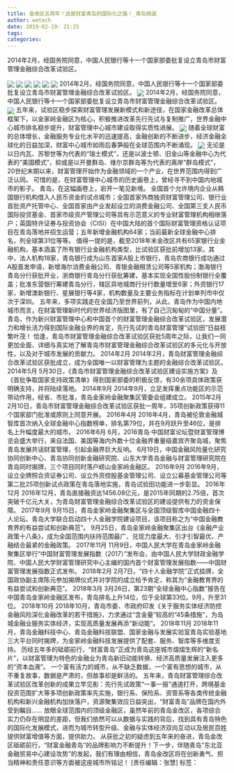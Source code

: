```yaml
---
title: 金改区五周年！这是财富青岛的国际化之路！_青岛频道
author: wetech
date: 2019-02-19- 21:25
tags: 
categories: 
---
```

2014年2月，经国务院同意，中国人民银行等十一个国家部委批复设立青岛市财富管理金融综合改革试验区。
<!-- more -->
                
<img align="center" border="0" src="http://p2.ifengimg.com/a/2019_08/9ae4f5e546cf862_size66_w900_h500.jpg" />
                
<img align="center" border="0" src="http://p3.ifengimg.com/a/2019_08/f2d231690eb9111_size173_w500_h333.jpg" />
                
<img align="center" border="0" src="http://p1.ifengimg.com/a/2019_08/c19de76e4f16029_size144_w500_h334.jpg" />
            
<img align="center" border="0" src="http://p1.ifengimg.com/a/2019_08/66576d26eb283de_size71_w500_h138.jpg" />
<img align="center" border="0" src="http://p2.ifengimg.com/a/2019_08/1d1cd1792527aa1_size118_w500_h350.jpg" />
<img align="center" border="0" src="http://p1.ifengimg.com/a/2019_08/5cc47cfd67c58ef_size146_w500_h338.jpg" />
2014年2月，经国务院同意，中国人民银行等十一个国家部委批复设立青岛市财富管理金融综合改革试验区。
<img align="center" border="0" src="http://p3.ifengimg.com/a/2019_08/7292f625dcd273f_size60_w500_h281.jpg" />
2014年2月，经国务院同意，中国人民银行等十一个国家部委批复设立青岛市财富管理金融综合改革试验区。
<img align="center" border="0" src="http://p0.ifengimg.com/a/2019_08/4a28aa82e14e393_size135_w500_h281.jpg" />
五年来，试验区稳步探索财富管理发展新模式和新途径，在国家金融改革总体框架下，以金家岭金融区为核心，积极推进改革先行先试与复制推广，世界金融中心城市排名稳步提升，财富管理中心城市建设取得实质性进展。
<img align="center" border="0" src="http://p3.ifengimg.com/a/2019_08/aafe2b9cdf72aee_size119_w500_h280.jpg" />
随着全球财富的总体增长，金融服务专业化水平的迅速提高，金融创新的不断进步，经济金融全球化的日益加深，财富中心城市如雨后春笋般在全球范围内不断涌现。
<img align="center" border="0" src="http://p2.ifengimg.com/a/2016/0810/204c433878d5cf9size1_w16_h16.png" />
无论是以日内瓦、苏黎世等为代表的“瑞士模式”，还是以波士顿、旧金山等金融中心为代表的“美国模式”，抑或是以开曼群岛、维尔京群岛等为代表的离岸“群岛模式”，20世纪末期以来，财富管理开始作为金融领域的一个产业，在世界范围内得到广泛认同。
可惜的是，在财富管理中心城市的历史画卷上，曾经寻不到中国内地城市的影子。
青岛，在这幅画卷上，宕开一笔见新境。
全国首个允许境内企业从韩国银行机构借入人民币资金的试点城市；全国首家外商独资财富管理公司、银行业首批资产托管中心、全国首家由产业发起设立的消费金融公司、全国第三支人民币国际投贷基金、首家市级资产管理公司等具有示范意义的专业财富管理机构相继落户；英国特许证券与投资协会（CISI）在中国大陆的首个国际财富管理资格认证项目在青岛落地并招生运营；五年新增金融机构64家；当前最新全球金融中心排名，列全球第31位等等。
值得一提的是，截至2018年末金改区共有65家银行业金融机构，基本涵盖了所有银行业金融机构类型，比试验区获批前增加13家。其中，法人机构18家，青岛银行成为山东首家A股上市银行，青岛农商银行成功通过A股首发申请，新增海尔消费金融公司、青银金融租赁公司等5家机构；渤海银行青岛分行获批开业，浙商银行青岛分行获批筹建，基本实现全国性股份制银行全覆盖；批准东营银行筹建青岛分行，辖区异地城商行分行数量增至6家；外资银行17家，新增澳新银行、星展银行等4家，机构数量及主要业务指标在计划单列市中仅次于深圳。
五年来，多项实践走在全国乃至世界前列，从此，青岛作为中国内地城市而言，在财富管理新时代的世界经济版图里，有了自己沉甸甸的“中国分量”。
青岛，作为新兴财富管理中心和中国首个的财富管理金融综合改革试验区，发展潜力和增长活力得到国际金融业界的肯定，先行先试的青岛财富管理“试验田”日益枝繁叶茂！
恰逢，青岛市财富管理金融综合改革试验区获批5周年之际，让我们一同更加全面、详细与真实地了解青岛市财富管理金融综合改革试验区的多元化与开放性，以及对于城市发展的贡献力。
2014年2月
2014年2月，青岛财富管理金融综合改革试验区获批成立，成为全国唯一以财富管理为主题的金融综合改革试验区。
2014年5月
5月30日，《青岛市财富管理金融综合改革试验区建设实施方案》及《首批争取国家支持政策清单》得到国家部委的积极反馈，有30余项具体政策获明确支持，并将陆续落地。
2014年9月
2014年9月，立足发挥重点功能区的示范带动作用，经省、市批准，青岛金家岭金融聚集区管委会组建成立。
2015年2月
2月10日，青岛市财富管理金融综合改革试验区获批一周年，35项创新政策获得11个国家部门批准或原则上同意开展。
2016年4月
2016年4月，青岛被伦敦金融城智库首次纳入全球金融中心指数榜单，排名第79位，并在9月跃升至46位，是排名上升幅度最大的城市。
2016年6月
6月，2016青岛·中国财富论坛暨财富管理博览会盛大举行，来自法国、美国等海内外数十位金融界重量级嘉宾齐聚岛城，聚焦青岛发展共话财富管理，引起金融界巨大反响。
6月19日，中国金融风险量化研究协同创新中心、青岛协同创新金融研究院、山东大学青岛金融与财富管理研究院在青岛同时揭牌，三个项目同时落户崂山金家岭金融区。
2016年9月
2016年9月，设立全牌照合资证券公司、设立外资控股基金管理公司、设立公募基金管理公司等第二批25项创新试点政策在青岛落地实施，青岛试验田功能进一步彰显。
2016年12月
2016年12月，青岛直接融资达1456.08亿元，是2015年同期的2.75倍，首次突破千亿元大关，为青岛财富管理金融综合改革试验区的建设提供有力的资金保障。
2017年9月
9月15日，青岛金家岭金融聚集区与全国顶级智库中国金融四十人论坛、青岛大学联合启动四十人金融学院建设项目，该项目称之为“中国金融教育界的有益尝试和创新典范”。
9月25日，青岛金家岭金融聚集区出台《金融产业政策十八条》，成为全国范围内扶持范围最广、兑现力度最大、引才引智最优、产融结合最紧的金融政策。
2017年11月
11月9日，中国人民大学在青岛金家岭金融聚集区举行“中国财富管理发展指数（2017）”发布会，由中国人民大学财政金融学院、中国人民大学财富管理研究中心主编的国内首个财富管理发展指数——中国财富管理发展指数正式发布。
2018年2月
2月7日，“四十人金融学院”正式挂牌，全国政协副主席陈元参加揭牌仪式并对学院的成立给予肯定，称其为“金融教育界的有益尝试和创新典范”。
2018年3月
3月26日，第23期“全球金融中心指数”报告在中国青岛金家岭金融区发布，青岛排名上升14位，位于全球第33位。9月，升至31位。
2018年10月
2018年10月，青岛市委、市政府印发《关于服务实体经济防控金融风险深化金融改革的若干措施》，力求通过“含金量”较高的“45条措施”，为岛城金融业服务实体经济，实现高质量发展再添“新动能”。
2018年11月
2018年11月，青岛金融科技中心、青岛金融科技联盟、国家金融与发展实验室青岛实验基地三大平台同时揭牌，为金家岭金融科技发展提供了配套、服务、智库等多维度支持。
历经五年多的砥砺前行，“财富青岛”正成为青岛这座城市熠熠生辉的“新名片”，以财富管理为特色的金融业为青岛新旧动能转换、经济高质量发展注入更多的“资本血液”。
一个富有活力的城市，从不缺乏数据，一个富有思想的城市，从不重复故事，数据是严肃的，但故事却是鲜活的。
五年来，青岛财富管理综合改革试验区改革创新的成果立竿见影：先行先试政策“一事一报”通道打开，跨境基金投资范围扩大等多项创新政策率先实施，银行系、保险系、资管系等各类传统金融机构和新兴金融机构加快落户，资源聚集效应日益突出，“财富青岛”品牌在国内外受到瞩目……
放眼全球范围内的顶级金融区，虽然年前的青岛金改区，各项综合实力仍存在明显的差距，但我们依然可以从数据与实践的背后，找到具有青岛特色的国际化发展模式，进而为城市转型升级、金融与实体经济双向互动以及居民百姓提供财富增值等方面，提供助力。
从获批之初的疑虑到五年来的奋进，青岛金改区砥砺前行，“财富金融青岛”的品牌影响力不断提升！下一步，伴随青岛“东北亚金融贸易中心建设攻势”的发起，我们有理由相信，青岛金改区将在创新勇气、担当精神和责任意识等方面被这座城市所铭记！
[责任编辑：张慧]
标签：
 
 
 
             
